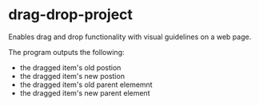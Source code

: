 # drag-drop-project
Enables drag and drop functionality with visual guidelines on a web page.

The program outputs the following:
- the dragged item's old postion
- the dragged item's new postion
- the dragged item's old parent elememnt
- the dragged item's new parent element
